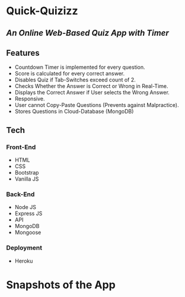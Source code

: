 # Quick-Quizizz

## _An Online Web-Based Quiz App with Timer_

## Features

- Countdown Timer is implemented for every question.
- Score is calculated for every correct answer.
- Disables Quiz if Tab-Switches exceed count of 2.
- Checks Whether the Answer is Correct or Wrong in Real-Time.
- Displays the Correct Answer if User selects the Wrong Answer.
- Responsive.
- User cannot Copy-Paste Questions (Prevents against Malpractice).
- Stores Questions in Cloud-Database (MongoDB)


## Tech

### Front-End
- HTML
- CSS
- Bootstrap
- Vanilla JS

### Back-End
- Node JS
- Express JS
- API
- MongoDB
- Mongoose

### Deployment
- Heroku

# Snapshots of the App

